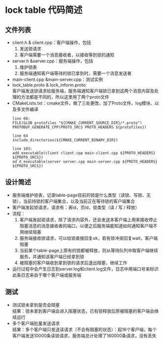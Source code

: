 # lock table 代码简述
## 文件列表
- client.h & client.cpp：客户端操作，包括
    1. 发送锁请求
    2. 客户端需要一个消息接收者，以接收等到锁的通知
- server.h &server.cpp：服务端操作，包括
    1. 维护锁表
    2. 服务端通知客户端等待的锁已拿到时，需要一个消息发送者
- main-client.cpp &main-server.cpp：测试实例
- lock_table.proto & lock_inform.proto:\
    客户端发送锁请求给服务端，服务端通知客户端锁已拿到这两个消息内容及处理的方法都是不同的，所以这里用了两个proto文件
- CMakeLists.txt：cmake文件，做了三处更改，加了Proto文件、log模块、以及多文件编译
    ```
    line 60:
    FILE(GLOB protofiles "${CMAKE_CURRENT_SOURCE_DIR}/*.proto")
    PROTOBUF_GENERATE_CPP(PROTO_SRCS PROTO_HEADERS ${protofiles})

    line 64
    include_directories(${CMAKE_CURRENT_BINARY_DIR})

    line 103:
    add_executable(client client.cpp main-client.cpp ${PROTO_HEADERS} ${PROTO_SRCS})
    ad`d_executable(server server.cpp main-server.cpp ${PROTO_HEADERS} ${PROTO_SRCS})
    ````

## 设计简述
- 服务端维护锁表，记录table-page目前的锁是什么类型（读锁、写锁、无锁），当前持锁的客户端集合，以及当前正在等待锁的客户端集合
- 客户端发起锁请求，请求有：表id，页id，锁类型（读 / 写 / 释放）
- 流程：
    1. 客户端发起锁请求，除了请求内容外，还会发送本客户端上用来接收停止阻塞消息的消息接收者的端口，以便之后服务端能知道如何通知客户端不用继续阻塞
    2. 服务端接收锁请求，可以给锁直接回复ok，若有锁冲突回复wait，客户端阻塞
    3. 当前某个table-page上原有的锁都被释放，则从等待队列中取客户端继续服务，并通知该客户端已经拿到锁
    4. 被阻塞的客户端收到拿到锁的请求后退出阻塞，继续工作
- 运行过程中会产生日志到server.log和client.log文件，日志中用端口号来标识此条日志来自于哪个客户端或服务端

## 测试
- 测试锁未拿到是否会阻塞\
    结果：锁未拿到客户端会进入阻塞状态，已有锁释放后原被阻塞的客户端会继续运行
- 多个客户端批量发送请求\
    结果：多个客户端只发送读请求（不会有阻塞的状态）：起16个客户端，每个客户端发送10000条读锁请求，服务端总计处理了160000条请求，没有丢失
